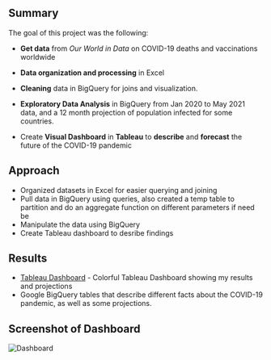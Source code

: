 ## Summary
The goal of this project was the following: 
* **Get data** from *Our World in Data* on COVID-19 deaths and vaccinations worldwide
* **Data organization and processing** in Excel
* **Cleaning** data in BigQuery for joins and visualization.
* **Exploratory Data Analysis** in BigQuery from Jan 2020 to May 2021 data, and a 12 month projection of population infected for some countries.

* Create **Visual Dashboard** in **Tableau** to **describe** and **forecast** the future of the COVID-19 pandemic


## Approach
* Organized datasets in Excel for easier querying and joining
* Pull data in BigQuery using queries, also created a temp table to partition and do an aggregate function on different parameters if need be
* Manipulate the data using BigQuery
* Create Tableau dashboard to desribe findings


## Results
* [Tableau Dashboard](https://public.tableau.com/app/profile/trenton.moore4482/viz/WorldwideCOVIDDashboard/Dashboard1) - Colorful Tableau Dashboard showing my results and projections
* Google BigQuery tables that describe different facts about the COVID-19 pandemic, as well as some projections.
## Screenshot of Dashboard
![Dashboard](https://imgur.com/8fUWdNA.png)
